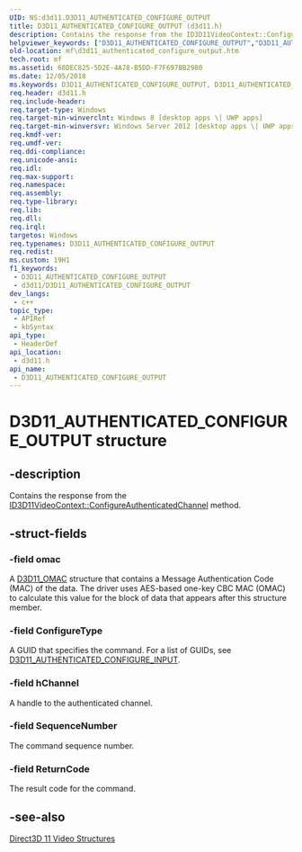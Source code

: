 ```yaml
---
UID: NS:d3d11.D3D11_AUTHENTICATED_CONFIGURE_OUTPUT
title: D3D11_AUTHENTICATED_CONFIGURE_OUTPUT (d3d11.h)
description: Contains the response from the ID3D11VideoContext::ConfigureAuthenticatedChannel method.
helpviewer_keywords: ["D3D11_AUTHENTICATED_CONFIGURE_OUTPUT","D3D11_AUTHENTICATED_CONFIGURE_OUTPUT structure [Media Foundation]","d3d11/D3D11_AUTHENTICATED_CONFIGURE_OUTPUT","mf.d3d11_authenticated_configure_output"]
old-location: mf\d3d11_authenticated_configure_output.htm
tech.root: mf
ms.assetid: 68DEC825-5D2E-4A78-B5DD-F7F697BB2980
ms.date: 12/05/2018
ms.keywords: D3D11_AUTHENTICATED_CONFIGURE_OUTPUT, D3D11_AUTHENTICATED_CONFIGURE_OUTPUT structure [Media Foundation], d3d11/D3D11_AUTHENTICATED_CONFIGURE_OUTPUT, mf.d3d11_authenticated_configure_output
req.header: d3d11.h
req.include-header: 
req.target-type: Windows
req.target-min-winverclnt: Windows 8 [desktop apps \| UWP apps]
req.target-min-winversvr: Windows Server 2012 [desktop apps \| UWP apps]
req.kmdf-ver: 
req.umdf-ver: 
req.ddi-compliance: 
req.unicode-ansi: 
req.idl: 
req.max-support: 
req.namespace: 
req.assembly: 
req.type-library: 
req.lib: 
req.dll: 
req.irql: 
targetos: Windows
req.typenames: D3D11_AUTHENTICATED_CONFIGURE_OUTPUT
req.redist: 
ms.custom: 19H1
f1_keywords:
 - D3D11_AUTHENTICATED_CONFIGURE_OUTPUT
 - d3d11/D3D11_AUTHENTICATED_CONFIGURE_OUTPUT
dev_langs:
 - c++
topic_type:
 - APIRef
 - kbSyntax
api_type:
 - HeaderDef
api_location:
 - d3d11.h
api_name:
 - D3D11_AUTHENTICATED_CONFIGURE_OUTPUT
---
```


# D3D11_AUTHENTICATED_CONFIGURE_OUTPUT structure


## -description

Contains the response from the <a href="/windows/desktop/api/d3d11/nf-d3d11-id3d11videocontext-configureauthenticatedchannel">ID3D11VideoContext::ConfigureAuthenticatedChannel</a> method.

## -struct-fields

### -field omac

A <a href="/windows/desktop/api/d3d11/ns-d3d11-d3d11_omac">D3D11_OMAC</a> structure that contains a Message Authentication Code (MAC) of the data. The driver uses AES-based one-key CBC MAC (OMAC) to calculate this value for the block of data that appears after this structure member.

### -field ConfigureType

A GUID that specifies the command. For a list of GUIDs, see <a href="/windows/desktop/api/d3d11/ns-d3d11-d3d11_authenticated_configure_input">D3D11_AUTHENTICATED_CONFIGURE_INPUT</a>.

### -field hChannel

A handle to the authenticated channel.

### -field SequenceNumber

The command sequence number.

### -field ReturnCode

The result code for the command.

## -see-also

<a href="/windows/desktop/medfound/direct3d-11-video-structures">Direct3D 11 Video Structures</a>